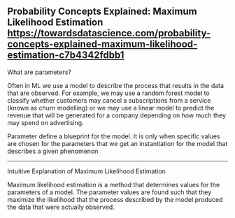 Probability Concepts Explained: Maximum Likelihood Estimation
https://towardsdatascience.com/probability-concepts-explained-maximum-likelihood-estimation-c7b4342fdbb1
-----------------------------------------------
What are parameters?

Often in ML we use a model to describe the process that results in the data that are observed. For example, we may use a random forest model to classify whether customers may cancel a subscriptions from a service (known as churn modelling) or we may use a linear model to predict the revenue that will be generated for a company depending on how much they may spend on advertising.

Parameter define a blueprint for the model. It is only when specific values are chosen for the parameters that we get an instantiation for the model that describes a given phenomenon

------------------------------------------------
Intuitive Explanation of Maximum Likelihood Estimation

Maximum likelihood estimation is a method that determines values for the parameters of a model. The parameter values are found such that they maximize the likelihood that the process described by the model produced the data that were actually observed.

